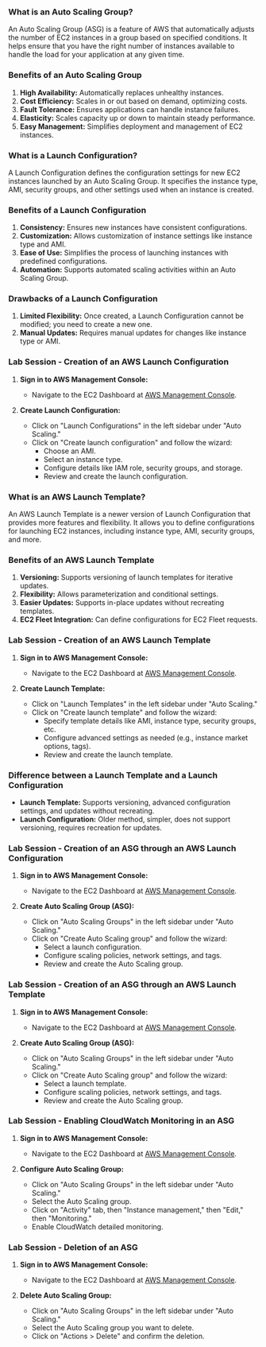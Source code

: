 ### What is an Auto Scaling Group?

An Auto Scaling Group (ASG) is a feature of AWS that automatically adjusts the number of EC2 instances in a group based on specified conditions. It helps ensure that you have the right number of instances available to handle the load for your application at any given time.

### Benefits of an Auto Scaling Group

1. **High Availability:** Automatically replaces unhealthy instances.
2. **Cost Efficiency:** Scales in or out based on demand, optimizing costs.
3. **Fault Tolerance:** Ensures applications can handle instance failures.
4. **Elasticity:** Scales capacity up or down to maintain steady performance.
5. **Easy Management:** Simplifies deployment and management of EC2 instances.

### What is a Launch Configuration?

A Launch Configuration defines the configuration settings for new EC2 instances launched by an Auto Scaling Group. It specifies the instance type, AMI, security groups, and other settings used when an instance is created.

### Benefits of a Launch Configuration

1. **Consistency:** Ensures new instances have consistent configurations.
2. **Customization:** Allows customization of instance settings like instance type and AMI.
3. **Ease of Use:** Simplifies the process of launching instances with predefined configurations.
4. **Automation:** Supports automated scaling activities within an Auto Scaling Group.

### Drawbacks of a Launch Configuration

1. **Limited Flexibility:** Once created, a Launch Configuration cannot be modified; you need to create a new one.
2. **Manual Updates:** Requires manual updates for changes like instance type or AMI.

### Lab Session - Creation of an AWS Launch Configuration

1. **Sign in to AWS Management Console:**
   - Navigate to the EC2 Dashboard at [AWS Management Console](https://console.aws.amazon.com/ec2/).

2. **Create Launch Configuration:**
   - Click on "Launch Configurations" in the left sidebar under "Auto Scaling."
   - Click on "Create launch configuration" and follow the wizard:
     - Choose an AMI.
     - Select an instance type.
     - Configure details like IAM role, security groups, and storage.
     - Review and create the launch configuration.

### What is an AWS Launch Template?

An AWS Launch Template is a newer version of Launch Configuration that provides more features and flexibility. It allows you to define configurations for launching EC2 instances, including instance type, AMI, security groups, and more.

### Benefits of an AWS Launch Template

1. **Versioning:** Supports versioning of launch templates for iterative updates.
2. **Flexibility:** Allows parameterization and conditional settings.
3. **Easier Updates:** Supports in-place updates without recreating templates.
4. **EC2 Fleet Integration:** Can define configurations for EC2 Fleet requests.

### Lab Session - Creation of an AWS Launch Template

1. **Sign in to AWS Management Console:**
   - Navigate to the EC2 Dashboard at [AWS Management Console](https://console.aws.amazon.com/ec2/).

2. **Create Launch Template:**
   - Click on "Launch Templates" in the left sidebar under "Auto Scaling."
   - Click on "Create launch template" and follow the wizard:
     - Specify template details like AMI, instance type, security groups, etc.
     - Configure advanced settings as needed (e.g., instance market options, tags).
     - Review and create the launch template.

### Difference between a Launch Template and a Launch Configuration

- **Launch Template:** Supports versioning, advanced configuration settings, and updates without recreating.
- **Launch Configuration:** Older method, simpler, does not support versioning, requires recreation for updates.

### Lab Session - Creation of an ASG through an AWS Launch Configuration

1. **Sign in to AWS Management Console:**
   - Navigate to the EC2 Dashboard at [AWS Management Console](https://console.aws.amazon.com/ec2/).

2. **Create Auto Scaling Group (ASG):**
   - Click on "Auto Scaling Groups" in the left sidebar under "Auto Scaling."
   - Click on "Create Auto Scaling group" and follow the wizard:
     - Select a launch configuration.
     - Configure scaling policies, network settings, and tags.
     - Review and create the Auto Scaling group.

### Lab Session - Creation of an ASG through an AWS Launch Template

1. **Sign in to AWS Management Console:**
   - Navigate to the EC2 Dashboard at [AWS Management Console](https://console.aws.amazon.com/ec2/).

2. **Create Auto Scaling Group (ASG):**
   - Click on "Auto Scaling Groups" in the left sidebar under "Auto Scaling."
   - Click on "Create Auto Scaling group" and follow the wizard:
     - Select a launch template.
     - Configure scaling policies, network settings, and tags.
     - Review and create the Auto Scaling group.

### Lab Session - Enabling CloudWatch Monitoring in an ASG

1. **Sign in to AWS Management Console:**
   - Navigate to the EC2 Dashboard at [AWS Management Console](https://console.aws.amazon.com/ec2/).

2. **Configure Auto Scaling Group:**
   - Click on "Auto Scaling Groups" in the left sidebar under "Auto Scaling."
   - Select the Auto Scaling group.
   - Click on "Activity" tab, then "Instance management," then "Edit," then "Monitoring."
   - Enable CloudWatch detailed monitoring.

### Lab Session - Deletion of an ASG

1. **Sign in to AWS Management Console:**
   - Navigate to the EC2 Dashboard at [AWS Management Console](https://console.aws.amazon.com/ec2/).

2. **Delete Auto Scaling Group:**
   - Click on "Auto Scaling Groups" in the left sidebar under "Auto Scaling."
   - Select the Auto Scaling group you want to delete.
   - Click on "Actions > Delete" and confirm the deletion.
